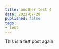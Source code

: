 ```yaml
---
title: another test 4
date: 2022-07-28
published: false
tags:
- test
---
```


This is a test post again. 